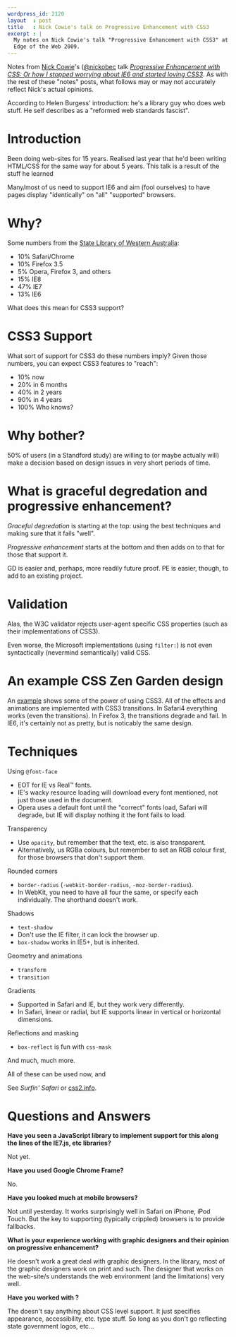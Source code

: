 ```yaml
--- 
wordpress_id: 2120
layout  : post
title   : Nick Cowie's talk on Progressive Enhancement with CSS3
excerpt : |
  My notes on Nick Cowie's talk "Progressive Enhancement with CSS3" at 
  Edge of the Web 2009.
---
```

Notes from [Nick Cowie][nc]'s
([@nickobec](http://twitter.com/nickobec) talk [*Progressive
Enhancement with CSS: Or how I stopped worrying about IE6 and started
loving CSS3*](slides). As with the rest of these "notes" posts, what
follows may or may not accurately reflect Nick's actual opinions.

According to Helen Burgess' introduction: he's a library guy who does
web stuff. He self describes as a "reformed web standards fascist".

[nc]: http://nickcowie.com/
[slides]: http://www.slideshare.net/nickobec/progressive-enhancement-with-css3

# Introduction

Been doing web-sites for 15 years. Realised last year that he'd been
writing HTML/CSS for the same way for about 5 years. This talk is a result of the stuff he learned 

Many/most of us need to support IE6 and aim (fool ourselves) to have
pages display "identically" on "all" "supported" browsers.

# Why?

Some numbers from the [State Library of Western Australia][sl]:

* 10% Safari/Chrome
* 10% Firefox 3.5
* 5% Opera, Firefox 3, and others
* 15% IE8
* 47% IE7
* 13% IE6

[sl]: http://www.slwa.wa.gov.au/

What does this mean for CSS3 support?

# CSS3 Support #

What sort of support for CSS3 do these numbers imply? Given those
numbers, you can expect CSS3 features to "reach":

* 10% now
* 20% in 6 months
* 40% in 2 years
* 90% in 4 years
* 100% Who knows?

# Why bother? #

50% of users (in a Standford study) are willing to (or maybe actually
will) make a decision based on design issues in very short periods of
time.

# What is graceful degredation and progressive enhancement? #

*Graceful degredation* is starting at the top: using the best
techniques and making sure that it fails "well".

*Progressive enhancement* starts at the bottom and then adds on to
that for those that support it.

GD is easier and, perhaps, more readily future proof. PE is easier,
though, to add to an existing project.

# Validation #

Alas, the W3C validator rejects user-agent specific CSS properties
(such as their implementations of CSS3).

Even worse, the Microsoft implementations (using `filter:`) is not
even syntactically (nevermind semantically) valid CSS.

# An example CSS Zen Garden design #

An [example](http://nickcowie.com/eotw/) shows some of the power of
using CSS3. All of the effects and animations are implemented with
CSS3 transitions. In Safari4 everything works (even the transitions).
In Firefox 3, the transitions degrade and fail. In IE6, it's certainly
not as pretty, but is noticably the same design.

# Techniques

Using `@font-face`

* EOT for IE vs Real&trade; fonts.
* IE's wacky resource loading will download every font mentioned, not
  just those used in the document.
* Opera uses a default font until the "correct" fonts load, Safari
  will degrade, but IE will display nothing it the font fails to load.

Transparency

* Use `opacity`, but remember that the text, etc. is also transparent.
* Alternatively, us RGBa colours, but remember to set an RGB colour
  first, for those browsers that don't support them.

Rounded corners

* `border-radius` (`-webkit-border-radius`, `-moz-border-radius`).
* In WebKit, you need to have all four the same, or specify each
  individually. The shorthand doesn't work.

Shadows

* `text-shadow`
* Don't use the IE filter, it can lock the browser up.
* `box-shadow` works in IE5+, but is inherited.

Geometry and animations

* `transform`
* `transition` 

Gradients

* Supported in Safari and IE, but they work very differently.
* In Safari, linear or radial, but IE supports linear in vertical or
  horizontal dimensions.

Reflections and masking

* `box-reflect` is fun with `css-mask`

And much, much more.

All of these can be used now, and 

See *Surfin' Safari* or [css2.info](http://css3.info/).

# Questions and Answers #

**Have you seen a JavaScript library to implement support for this along the lines of the IE7.js, etc libraries?**

Not yet.

**Have you used Google Chrome Frame?**

No.

**Have you looked much at mobile browsers?**

Not until yesterday. It works surprisingly well in Safari on iPhone, iPod Touch. But the key to supporting (typically crippled) browsers is to provide fallbacks.

**What is your experience working with graphic designers and their opinion on progressive enhancement?**

He doesn't work a great deal with graphic designers. In the library, most of the graphic designers work on print and such. The designer that works on the web-site/s understands the web environment (and the limitations) very well.

**Have you worked with <some CSS government policy thingo>?**

The <thingo> doesn't say anything about CSS level support. It just specifies appearance, accessibility, etc. type stuff. So long as you don't go reflecting state government logos, etc...
